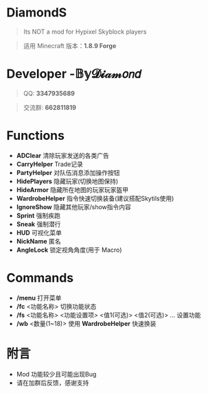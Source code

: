 # DiamondS
> Its NOT a mod for Hypixel Skyblock players

> 适用 Minecraft 版本：**1.8.9 Forge**
# Developer -𝔹𝕪𝓓𝓲𝒶𝓂𝘰𝘯𝘥
> QQ: **3347935689**

> 交流群: **662811819**

# Functions
- **ADClear**  清除玩家发送的各类广告
- **CarryHelper**  Trade记录
- **PartyHelper**  对队伍消息添加操作按钮
- **HidePlayers**  隐藏玩家(切换地图保持)
- **HideArmor**  隐藏所在地图的玩家玩家盔甲
- **WardrobeHelper**  指令快速切换装备(建议搭配Skytils使用)
- **IgnoreShow**  隐藏其他玩家/show指令内容
- **Sprint**  强制疾跑
- **Sneak**  强制潜行
- **HUD**  可视化菜单
- **NickName**  匿名
- **AngleLock**  锁定视角角度(用于 Macro)

# Commands
- **/menu** 打开菜单
- **/fc** <功能名称> 切换功能状态
- **/fs** <功能名称> <功能设置项> <值1(可选)> <值2(可选)> ... 设置功能
- **/wb** <数量(1~18)> 使用 **WardrobeHelper** 快速换装

# 附言
- Mod 功能较少且可能出现Bug
- 请在加群后反馈，感谢支持

